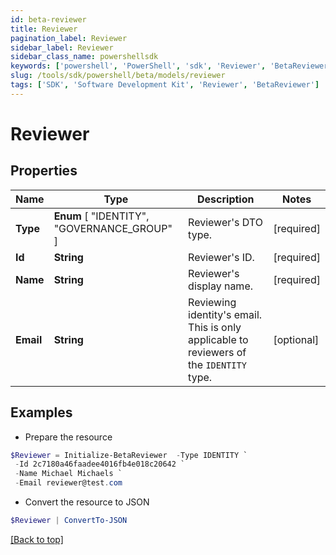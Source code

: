 ```yaml
---
id: beta-reviewer
title: Reviewer
pagination_label: Reviewer
sidebar_label: Reviewer
sidebar_class_name: powershellsdk
keywords: ['powershell', 'PowerShell', 'sdk', 'Reviewer', 'BetaReviewer']
slug: /tools/sdk/powershell/beta/models/reviewer
tags: ['SDK', 'Software Development Kit', 'Reviewer', 'BetaReviewer']
---
```


# Reviewer

## Properties

| Name | Type | Description | Notes |
| --- | --- | --- | --- |
| **Type** | **Enum** [ "IDENTITY", "GOVERNANCE_GROUP" ] | Reviewer's DTO type. | [required] |
| **Id** | **String** | Reviewer's ID. | [required] |
| **Name** | **String** | Reviewer's display name. | [required] |
| **Email** | **String** | Reviewing identity's email. This is only applicable to reviewers of the `IDENTITY` type. | [optional] |

## Examples

- Prepare the resource

```powershell
$Reviewer = Initialize-BetaReviewer  -Type IDENTITY `
 -Id 2c7180a46faadee4016fb4e018c20642 `
 -Name Michael Michaels `
 -Email reviewer@test.com
```

- Convert the resource to JSON

```powershell
$Reviewer | ConvertTo-JSON
```

[[Back to top]](#)

